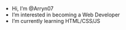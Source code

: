 - Hi, I’m @Arryn07
- I’m interested in becoming a Web Developer
- I’m currently learning HTML/CSS/JS
